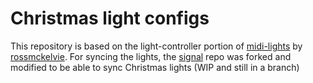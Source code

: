 # Christmas light configs

This repository is based on the light-controller portion of [midi-lights](https://github.com/andrew-avinante/midi-lights) by [rossmckelvie](https://github.com/rossmckelvie).
For syncing the lights, the [signal](https://github.com/ryohey/signal) repo was forked and modified to be able to sync Christmas lights (WIP and still in a branch)
